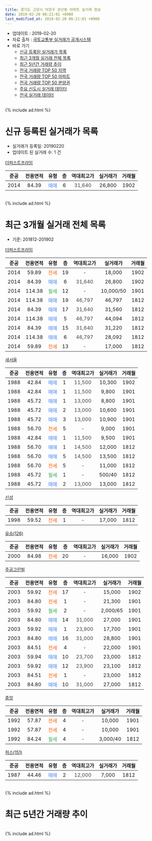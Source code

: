 ```yaml
---
title: 경기도 고양시 덕양구 관산동 아파트 실거래 정보
date: 2019-02-20 06:21:01 +0900
last_modified_at: 2019-02-20 06:21:01 +0900
---
```


* 업데이트 : 2019-02-20
* 자료 출처 : [국토교통부 실거래가 공개시스템](http://rt.molit.go.kr)
* 바로 가기
    * [신규 등록된 실거래가 목록](#신규-등록된-실거래가-목록)
    * [최근 3개월 실거래 전체 목록](#최근-3개월-실거래-전체-목록)
    * [최근 5년간 거래량 추이](#최근-5년간-거래량-추이)
    * [전국 거래량 TOP 50 지역](https://inasie.github.io/apt-trade-info/최근-3개월-전국에서-가장-거래가-많이-발생한-지역)
    * [전국 거래량 TOP 50 아파트](https://inasie.github.io/apt-trade-info/최근-3개월-전국에서-가장-거래가-많이-발생한-아파트)
    * [전국 거래량 TOP 50 분양권](https://inasie.github.io/apt-trade-info/최근-3개월-전국에서-가장-거래가-많이-발생한-분양권)
    * [주요 신도시 실거래 데이터](https://inasie.github.io/apt-trade-info/주요-신도시)
    * [전국 실거래 데이터](https://inasie.github.io/apt-trade-info/전국)
<br>
{% include ad.html %}
<br>

# 신규 등록된 실거래가 목록
* 실거래가 등록일: 20190220
* 업데이트 된 실거래 수: 1 건


[더퍼스트프라임](https://search.naver.com/search.naver?query=%EA%B2%BD%EA%B8%B0%EB%8F%84+%EA%B3%A0%EC%96%91%EC%8B%9C+%EB%8D%95%EC%96%91%EA%B5%AC+%EA%B4%80%EC%82%B0%EB%8F%99+%EB%8D%94%ED%8D%BC%EC%8A%A4%ED%8A%B8%ED%94%84%EB%9D%BC%EC%9E%84)

|준공|전용면적|유형|층|역대최고가|실거래가|거래월|
|:---:|:---:|:---:|:---:|:---:|:---:|:---:|
|2014|84.39|<span style="color:#4285f3">매매</span>|6|<span style="color:#444444">31,640</span>|26,800|1902|


<br>
{% include ad.html %}
<br>

# 최근 3개월 실거래 전체 목록
* 기준: 201812-201902


[더퍼스트프라임](https://search.naver.com/search.naver?query=%EA%B2%BD%EA%B8%B0%EB%8F%84+%EA%B3%A0%EC%96%91%EC%8B%9C+%EB%8D%95%EC%96%91%EA%B5%AC+%EA%B4%80%EC%82%B0%EB%8F%99+%EB%8D%94%ED%8D%BC%EC%8A%A4%ED%8A%B8%ED%94%84%EB%9D%BC%EC%9E%84)

|준공|전용면적|유형|층|역대최고가|실거래가|거래월|
|:---:|:---:|:---:|:---:|:---:|:---:|:---:|
|2014|59.89|<span style="color:#ff5a00">전세</span>|19|<span style="color:#444444">-</span>|18,000|1902|
|2014|84.39|<span style="color:#4285f3">매매</span>|6|<span style="color:#444444">31,640</span>|26,800|1902|
|2014|114.38|<span style="color:#34a853">월세</span>|12|<span style="color:#444444">-</span>|10,000/50|1901|
|2014|114.38|<span style="color:#4285f3">매매</span>|19|<span style="color:#444444">46,797</span>|46,797|1812|
|2014|84.39|<span style="color:#4285f3">매매</span>|17|<span style="color:#444444">31,640</span>|31,560|1812|
|2014|114.38|<span style="color:#4285f3">매매</span>|5|<span style="color:#444444">46,797</span>|44,094|1812|
|2014|84.39|<span style="color:#4285f3">매매</span>|15|<span style="color:#444444">31,640</span>|31,220|1812|
|2014|114.38|<span style="color:#4285f3">매매</span>|6|<span style="color:#444444">46,797</span>|28,092|1812|
|2014|59.89|<span style="color:#ff5a00">전세</span>|13|<span style="color:#444444">-</span>|17,000|1812|

[새서울](https://search.naver.com/search.naver?query=%EA%B2%BD%EA%B8%B0%EB%8F%84+%EA%B3%A0%EC%96%91%EC%8B%9C+%EB%8D%95%EC%96%91%EA%B5%AC+%EA%B4%80%EC%82%B0%EB%8F%99+%EC%83%88%EC%84%9C%EC%9A%B8)

|준공|전용면적|유형|층|역대최고가|실거래가|거래월|
|:---:|:---:|:---:|:---:|:---:|:---:|:---:|
|1988|42.84|<span style="color:#4285f3">매매</span>|1|<span style="color:#444444">11,500</span>|10,300|1902|
|1988|42.84|<span style="color:#4285f3">매매</span>|1|<span style="color:#444444">11,500</span>|9,800|1901|
|1988|45.72|<span style="color:#4285f3">매매</span>|1|<span style="color:#444444">13,000</span>|8,800|1901|
|1988|45.72|<span style="color:#4285f3">매매</span>|2|<span style="color:#444444">13,000</span>|10,600|1901|
|1988|45.72|<span style="color:#4285f3">매매</span>|3|<span style="color:#444444">13,000</span>|10,900|1901|
|1988|56.70|<span style="color:#ff5a00">전세</span>|5|<span style="color:#444444">-</span>|9,000|1901|
|1988|42.84|<span style="color:#4285f3">매매</span>|1|<span style="color:#444444">11,500</span>|9,500|1901|
|1988|56.70|<span style="color:#4285f3">매매</span>|1|<span style="color:#444444">14,500</span>|12,000|1812|
|1988|56.70|<span style="color:#4285f3">매매</span>|5|<span style="color:#444444">14,500</span>|13,500|1812|
|1988|56.70|<span style="color:#ff5a00">전세</span>|5|<span style="color:#444444">-</span>|11,000|1812|
|1988|45.72|<span style="color:#34a853">월세</span>|1|<span style="color:#444444">-</span>|500/40|1812|
|1988|45.72|<span style="color:#4285f3">매매</span>|2|<span style="color:#444444">13,000</span>|13,000|1812|

[신성](https://search.naver.com/search.naver?query=%EA%B2%BD%EA%B8%B0%EB%8F%84+%EA%B3%A0%EC%96%91%EC%8B%9C+%EB%8D%95%EC%96%91%EA%B5%AC+%EA%B4%80%EC%82%B0%EB%8F%99+%EC%8B%A0%EC%84%B1)

|준공|전용면적|유형|층|역대최고가|실거래가|거래월|
|:---:|:---:|:---:|:---:|:---:|:---:|:---:|
|1998|59.52|<span style="color:#ff5a00">전세</span>|1|<span style="color:#444444">-</span>|17,000|1812|

[유승(126)](https://search.naver.com/search.naver?query=%EA%B2%BD%EA%B8%B0%EB%8F%84+%EA%B3%A0%EC%96%91%EC%8B%9C+%EB%8D%95%EC%96%91%EA%B5%AC+%EA%B4%80%EC%82%B0%EB%8F%99+%EC%9C%A0%EC%8A%B9%28126%29)

|준공|전용면적|유형|층|역대최고가|실거래가|거래월|
|:---:|:---:|:---:|:---:|:---:|:---:|:---:|
|2000|84.98|<span style="color:#ff5a00">전세</span>|20|<span style="color:#444444">-</span>|16,000|1902|

[주공그린빌](https://search.naver.com/search.naver?query=%EA%B2%BD%EA%B8%B0%EB%8F%84+%EA%B3%A0%EC%96%91%EC%8B%9C+%EB%8D%95%EC%96%91%EA%B5%AC+%EA%B4%80%EC%82%B0%EB%8F%99+%EC%A3%BC%EA%B3%B5%EA%B7%B8%EB%A6%B0%EB%B9%8C)

|준공|전용면적|유형|층|역대최고가|실거래가|거래월|
|:---:|:---:|:---:|:---:|:---:|:---:|:---:|
|2003|59.92|<span style="color:#ff5a00">전세</span>|17|<span style="color:#444444">-</span>|15,000|1902|
|2003|84.80|<span style="color:#ff5a00">전세</span>|1|<span style="color:#444444">-</span>|21,300|1901|
|2003|59.92|<span style="color:#34a853">월세</span>|2|<span style="color:#444444">-</span>|2,000/65|1901|
|2003|84.80|<span style="color:#4285f3">매매</span>|14|<span style="color:#444444">31,000</span>|27,000|1901|
|2003|59.92|<span style="color:#4285f3">매매</span>|1|<span style="color:#444444">23,900</span>|17,700|1901|
|2003|84.80|<span style="color:#4285f3">매매</span>|16|<span style="color:#444444">31,000</span>|28,800|1901|
|2003|84.51|<span style="color:#ff5a00">전세</span>|4|<span style="color:#444444">-</span>|22,000|1901|
|2003|59.94|<span style="color:#4285f3">매매</span>|10|<span style="color:#444444">23,700</span>|23,000|1812|
|2003|59.92|<span style="color:#4285f3">매매</span>|12|<span style="color:#444444">23,900</span>|23,100|1812|
|2003|84.51|<span style="color:#ff5a00">전세</span>|1|<span style="color:#444444">-</span>|23,000|1812|
|2003|84.80|<span style="color:#4285f3">매매</span>|10|<span style="color:#444444">31,000</span>|27,000|1812|

[중앙](https://search.naver.com/search.naver?query=%EA%B2%BD%EA%B8%B0%EB%8F%84+%EA%B3%A0%EC%96%91%EC%8B%9C+%EB%8D%95%EC%96%91%EA%B5%AC+%EA%B4%80%EC%82%B0%EB%8F%99+%EC%A4%91%EC%95%99)

|준공|전용면적|유형|층|역대최고가|실거래가|거래월|
|:---:|:---:|:---:|:---:|:---:|:---:|:---:|
|1992|57.87|<span style="color:#ff5a00">전세</span>|4|<span style="color:#444444">-</span>|10,000|1901|
|1992|57.87|<span style="color:#ff5a00">전세</span>|4|<span style="color:#444444">-</span>|10,000|1901|
|1992|84.24|<span style="color:#34a853">월세</span>|4|<span style="color:#444444">-</span>|3,000/40|1812|

[허스(151)](https://search.naver.com/search.naver?query=%EA%B2%BD%EA%B8%B0%EB%8F%84+%EA%B3%A0%EC%96%91%EC%8B%9C+%EB%8D%95%EC%96%91%EA%B5%AC+%EA%B4%80%EC%82%B0%EB%8F%99+%ED%97%88%EC%8A%A4%28151%29)

|준공|전용면적|유형|층|역대최고가|실거래가|거래월|
|:---:|:---:|:---:|:---:|:---:|:---:|:---:|
|1987|44.46|<span style="color:#4285f3">매매</span>|2|<span style="color:#444444">12,000</span>|7,000|1812|


<br>
{% include ad.html %}
<br>

# 최근 5년간 거래량 추이


<div style="width:100%;">
    <canvas id="deal_progress" height="200"></canvas>
</div>

<script>
new Chart(document.getElementById("deal_progress"), {
    type: 'line',
    data: {
        labels: ['201402','201403','201404','201405','201406','201407','201408','201409','201410','201411','201412','201501','201502','201503','201504','201505','201506','201507','201508','201509','201510','201511','201512','201601','201602','201603','201604','201605','201606','201607','201608','201609','201610','201611','201612','201701','201702','201703','201704','201705','201706','201707','201708','201709','201710','201711','201712','201801','201802','201803','201804','201805','201806','201807','201808','201809','201810','201811','201812','201901','201902'],
        datasets: [{
            label: '매매',
            pointRadius: 1,
            data: [11, 31, 17, 20, 8, 22, 18, 16, 15, 10, 9, 16, 21, 23, 24, 26, 16, 31, 39, 20, 16, 17, 11, 14, 17, 25, 23, 22, 18, 27, 19, 29, 20, 19, 12, 10, 19, 31, 20, 17, 18, 14, 5, 7, 11, 11, 6, 13, 9, 25, 15, 7, 17, 6, 10, 22, 8, 11, 12, 8, 2],
            borderColor: "rgba(255, 201, 14, 1)",
            backgroundColor: "rgba(255, 201, 14, 0.5)",
            fill: false,
            lineTension: 0
        },{
            label: '전월세',
            pointRadius: 1,
            data: [20, 22, 17, 30, 22, 10, 17, 10, 20, 12, 11, 20, 12, 22, 14, 12, 14, 13, 17, 15, 18, 19, 14, 17, 18, 26, 18, 21, 13, 11, 6, 9, 12, 17, 9, 15, 14, 11, 16, 19, 10, 15, 16, 13, 11, 7, 12, 13, 7, 20, 16, 13, 15, 11, 5, 7, 14, 6, 6, 7, 3],
            borderColor: "rgba(0, 141, 185, 1)",
            backgroundColor: "rgba(0, 141, 185, 0.5)",
            fill: false,
            lineTension: 0
        }
        ]
    },
    options: {
        responsive: true,
        title: {
            display: false
        },
        tooltips: {
            mode: 'index',
            intersect: false
        },
        hover: {
            mode: 'nearest',
            intersect: true
        },
        scales: {
            xAxes: [{
                display: true,
                scaleLabel: {
                    display: true,
                    labelString: '년/월'
                }
            }],
            yAxes: [{
                display: true,
                ticks: {
                    suggestedMin: 0,
                },
                scaleLabel: {
                    display: true,
                    labelString: '실거래 수'
                }
            }]
        }
    }
});

</script>


<br>
{% include ad.html %}
<br>

